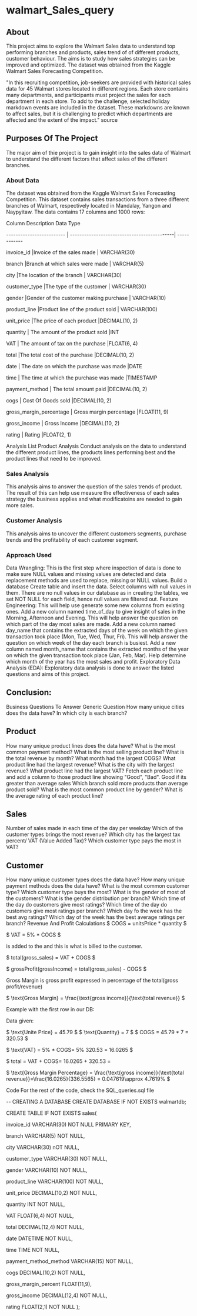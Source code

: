 # walmart_Sales_query
## About
This project aims to explore the Walmart Sales data to understand top performing branches and products, sales trend of of different products, customer behaviour. The aims is to study how sales strategies can be improved and optimized. The dataset was obtained from the Kaggle Walmart Sales Forecasting Competition.

"In this recruiting competition, job-seekers are provided with historical sales data for 45 Walmart stores located in different regions. Each store contains many departments, and participants must project the sales for each department in each store. To add to the challenge, selected holiday markdown events are included in the dataset. These markdowns are known to affect sales, but it is challenging to predict which departments are affected and the extent of the impact." source

## Purposes Of The Project
The major aim of thie project is to gain insight into the sales data of Walmart to understand the different factors that affect sales of the different branches.

### About Data
The dataset was obtained from the Kaggle Walmart Sales Forecasting Competition. This dataset contains sales transactions from a three different branches of Walmart, respectively located in Mandalay, Yangon and Naypyitaw. The data contains 17 columns and 1000 rows:


  Column	                          Description                            Data Type
  
------------------------- | --------------------------------------------| ------------ 

invoice_id                |Invoice of the sales made	                  | VARCHAR(30)

branch                    |Branch at which sales were made              | 	VARCHAR(5)

city	                    |The location of the branch	                  | VARCHAR(30)

customer_type            	|The type of the customer	                    | VARCHAR(30)

gender	                  |Gender of the customer making purchase	      | VARCHAR(10)

product_line	            |Product line of the product sold            | 	VARCHAR(100)

unit_price	              |The price of each product                   |DECIMAL(10, 2)

quantity	                | The amount of the product sold              |INT

VAT	                      | The amount of tax on the purchase	          |FLOAT(6, 4)

total                     |The total cost of the purchase               |DECIMAL(10, 2)

date	                    | The date on which the purchase was made	    |DATE

time	                    | The time at which the purchase was made	    |TIMESTAMP

payment_method            | 	The total amount paid	                    |DECIMAL(10, 2)

cogs	                    | Cost Of Goods sold	                        |DECIMAL(10, 2)

gross_margin_percentage   | 	Gross margin percentage                   |FLOAT(11, 9)

gross_income	            | Gross Income	                              |DECIMAL(10, 2)

rating                    | 	Rating	                                  |FLOAT(2, 1)

Analysis List
Product Analysis
Conduct analysis on the data to understand the different product lines, the products lines performing best and the product lines that need to be improved.

### Sales Analysis
This analysis aims to answer the question of the sales trends of product. The result of this can help use measure the effectiveness of each sales strategy the business applies and what modificatoins are needed to gain more sales.

### Customer Analysis
This analysis aims to uncover the different customers segments, purchase trends and the profitability of each customer segment.

### Approach Used
Data Wrangling: This is the first step where inspection of data is done to make sure NULL values and missing values are detected and data replacement methods are used to replace, missing or NULL values.
Build a database
Create table and insert the data.
Select columns with null values in them. There are no null values in our database as in creating the tables, we set NOT NULL for each field, hence null values are filtered out.
Feature Engineering: This will help use generate some new columns from existing ones.
Add a new column named time_of_day to give insight of sales in the Morning, Afternoon and Evening. This will help answer the question on which part of the day most sales are made.
Add a new column named day_name that contains the extracted days of the week on which the given transaction took place (Mon, Tue, Wed, Thur, Fri). This will help answer the question on which week of the day each branch is busiest.
Add a new column named month_name that contains the extracted months of the year on which the given transaction took place (Jan, Feb, Mar). Help determine which month of the year has the most sales and profit.
Exploratory Data Analysis (EDA): Exploratory data analysis is done to answer the listed questions and aims of this project.

## Conclusion:

Business Questions To Answer
Generic Question
How many unique cities does the data have?
In which city is each branch?
## Product
How many unique product lines does the data have?
What is the most common payment method?
What is the most selling product line?
What is the total revenue by month?
What month had the largest COGS?
What product line had the largest revenue?
What is the city with the largest revenue?
What product line had the largest VAT?
Fetch each product line and add a column to those product line showing "Good", "Bad". Good if its greater than average sales
Which branch sold more products than average product sold?
What is the most common product line by gender?
What is the average rating of each product line?

## Sales
Number of sales made in each time of the day per weekday
Which of the customer types brings the most revenue?
Which city has the largest tax percent/ VAT (Value Added Tax)?
Which customer type pays the most in VAT?

## Customer
How many unique customer types does the data have?
How many unique payment methods does the data have?
What is the most common customer type?
Which customer type buys the most?
What is the gender of most of the customers?
What is the gender distribution per branch?
Which time of the day do customers give most ratings?
Which time of the day do customers give most ratings per branch?
Which day fo the week has the best avg ratings?
Which day of the week has the best average ratings per branch?
Revenue And Profit Calculations
$ COGS = unitsPrice * quantity $

$ VAT = 5% * COGS $

 is added to the 
 and this is what is billed to the customer.

$ total(gross_sales) = VAT + COGS $

$ grossProfit(grossIncome) = total(gross_sales) - COGS $

Gross Margin is gross profit expressed in percentage of the total(gross profit/revenue)

$ \text{Gross Margin} = \frac{\text{gross income}}{\text{total revenue}} $

Example with the first row in our DB:

Data given:

$ \text{Unite Price} = 45.79 $
$ \text{Quantity} = 7 $
$ COGS = 45.79 * 7 = 320.53 $

$ \text{VAT} = 5% * COGS\= 5% 320.53 = 16.0265 $

$ total = VAT + COGS\= 16.0265 + 320.53 = 

$ \text{Gross Margin Percentage} = \frac{\text{gross income}}{\text{total revenue}}\=\frac{16.0265}{336.5565} = 0.047619\\approx 4.7619% $

Code
For the rest of the code, check the SQL_queries.sql file

-- CREATING A DATABASE
CREATE DATABASE IF NOT EXISTS  walmartdb;

CREATE TABLE IF NOT EXISTS sales(

invoice_id VARCHAR(30) NOT NULL PRIMARY KEY,

branch VARCHAR(5) NOT NULL,

city VARCHAR(30) nOT NULL,

customer_type VARCHAR(30) NOT NULL,

gender VARCHAR(10) NOT NULL,

product_line VARCHAR(100) NOT NULL,

unit_price DECIMAL(10,2) NOT NULL,

quantity INT NOT NULL,

VAT FLOAT(6,4) NOT NULL,

total DECIMAL(12,4) NOT NULL,

date  DATETIME NOT NULL,

time TIME NOT NULL,

payment_method_method VARCHAR(15) NOT NULL,

cogs DECIMAL(10,2) NOT NULL,

gross_margin_percent FLOAT(11,9),

gross_income DECIMAL(12,4) NOT NULL,

rating FLOAT(2,1) NOT NULL
);
